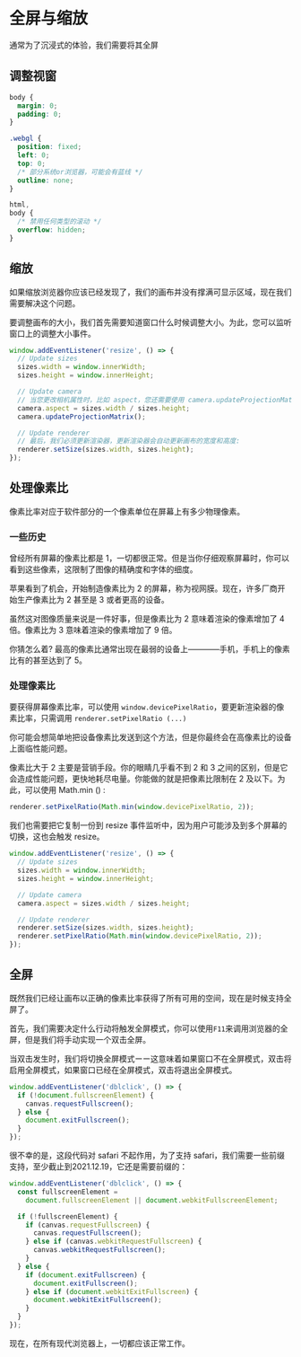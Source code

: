 # 全屏与缩放

通常为了沉浸式的体验，我们需要将其全屏

## 调整视窗

```css
body {
  margin: 0;
  padding: 0;
}

.webgl {
  position: fixed;
  left: 0;
  top: 0;
  /* 部分系统or浏览器，可能会有蓝线 */
  outline: none;
}

html,
body {
  /* 禁用任何类型的滚动 */
  overflow: hidden;
}
```

## 缩放

如果缩放浏览器你应该已经发现了，我们的画布并没有撑满可显示区域，现在我们需要解决这个问题。

要调整画布的大小，我们首先需要知道窗口什么时候调整大小。为此，您可以监听窗口上的调整大小事件。

```js
window.addEventListener('resize', () => {
  // Update sizes
  sizes.width = window.innerWidth;
  sizes.height = window.innerHeight;

  // Update camera
  // 当您更改相机属性时，比如 aspect，您还需要使用 camera.updateProjectionMatrix ()更新投影矩阵。我们稍后将讨论矩阵
  camera.aspect = sizes.width / sizes.height;
  camera.updateProjectionMatrix();

  // Update renderer
  // 最后，我们必须更新渲染器，更新渲染器会自动更新画布的宽度和高度:
  renderer.setSize(sizes.width, sizes.height);
});
```

## 处理像素比

像素比率对应于软件部分的一个像素单位在屏幕上有多少物理像素。

### 一些历史

曾经所有屏幕的像素比都是 1，一切都很正常。但是当你仔细观察屏幕时，你可以看到这些像素，这限制了图像的精确度和字体的细度。

苹果看到了机会，开始制造像素比为 2 的屏幕，称为视网膜。现在，许多厂商开始生产像素比为 2 甚至是 3 或者更高的设备。

虽然这对图像质量来说是一件好事，但是像素比为 2 意味着渲染的像素增加了 4 倍。像素比为 3 意味着渲染的像素增加了 9 倍。

你猜怎么着? 最高的像素比通常出现在最弱的设备上————手机，手机上的像素比有的甚至达到了 5。

### 处理像素比

要获得屏幕像素比率，可以使用 `window.devicePixelRatio`，要更新渲染器的像素比率，只需调用 `renderer.setPixelRatio (...)`

你可能会想简单地把设备像素比发送到这个方法，但是你最终会在高像素比的设备上面临性能问题。

像素比大于 2 主要是营销手段。你的眼睛几乎看不到 2 和 3 之间的区别，但是它会造成性能问题，更快地耗尽电量。你能做的就是把像素比限制在 2 及以下。为此，可以使用 Math.min () :

```js
renderer.setPixelRatio(Math.min(window.devicePixelRatio, 2));
```

我们也需要把它复制一份到 resize 事件监听中，因为用户可能涉及到多个屏幕的切换，这也会触发 resize。

```js
window.addEventListener('resize', () => {
  // Update sizes
  sizes.width = window.innerWidth;
  sizes.height = window.innerHeight;

  // Update camera
  camera.aspect = sizes.width / sizes.height;

  // Update renderer
  renderer.setSize(sizes.width, sizes.height);
  renderer.setPixelRatio(Math.min(window.devicePixelRatio, 2));
});
```

## 全屏

既然我们已经让画布以正确的像素比率获得了所有可用的空间，现在是时候支持全屏了。

首先，我们需要决定什么行动将触发全屏模式，你可以使用`F11`来调用浏览器的全屏，但是我们将手动实现一个双击全屏。

当双击发生时，我们将切换全屏模式ーー这意味着如果窗口不在全屏模式，双击将启用全屏模式，如果窗口已经在全屏模式，双击将退出全屏模式。

```js
window.addEventListener('dblclick', () => {
  if (!document.fullscreenElement) {
    canvas.requestFullscreen();
  } else {
    document.exitFullscreen();
  }
});
```

很不幸的是，这段代码对 safari 不起作用，为了支持 safari，我们需要一些前缀支持，至少截止到2021.12.19，它还是需要前缀的：

```js
window.addEventListener('dblclick', () => {
  const fullscreenElement =
    document.fullscreenElement || document.webkitFullscreenElement;

  if (!fullscreenElement) {
    if (canvas.requestFullscreen) {
      canvas.requestFullscreen();
    } else if (canvas.webkitRequestFullscreen) {
      canvas.webkitRequestFullscreen();
    }
  } else {
    if (document.exitFullscreen) {
      document.exitFullscreen();
    } else if (document.webkitExitFullscreen) {
      document.webkitExitFullscreen();
    }
  }
});
```

现在，在所有现代浏览器上，一切都应该正常工作。